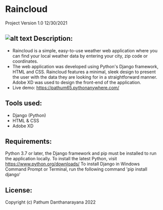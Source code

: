 # Raincloud
Project Version 1.0 12/30/2021

![alt text](https://i.imgur.com/3E9ctFv.jpg?raw=true)
Description:
--------------
- Raincloud is a simple, easy-to-use weather web application where you can find your local weather data by entering your city, zip code or coordinates.
- The web application was developed using Python's Django framework, HTML and CSS. Raincloud features a minimal, sleek design to present the user with the data they are looking for in a straightforward manner. Adobe XD was used to design the front-end of the application.
- Live demo: https://pathum65.pythonanywhere.com/

Tools used:
--------------
- Django (Python)
- HTML & CSS
- Adobe XD

Requirements:
---------
Python 3.7 or later, the Django framework and pip must be installed to run the application locally.
To install the latest Python, visit https://www.python.org/downloads/
To install Django in Windows Command Prompt or Terminal, run the following command 'pip install django'

License:
---------
Copyright (c) Pathum Danthanarayana 2022
